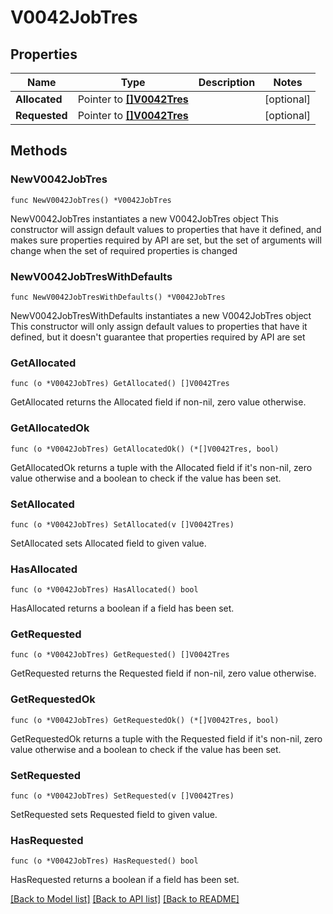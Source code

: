 # V0042JobTres

## Properties

Name | Type | Description | Notes
------------ | ------------- | ------------- | -------------
**Allocated** | Pointer to [**[]V0042Tres**](V0042Tres.md) |  | [optional] 
**Requested** | Pointer to [**[]V0042Tres**](V0042Tres.md) |  | [optional] 

## Methods

### NewV0042JobTres

`func NewV0042JobTres() *V0042JobTres`

NewV0042JobTres instantiates a new V0042JobTres object
This constructor will assign default values to properties that have it defined,
and makes sure properties required by API are set, but the set of arguments
will change when the set of required properties is changed

### NewV0042JobTresWithDefaults

`func NewV0042JobTresWithDefaults() *V0042JobTres`

NewV0042JobTresWithDefaults instantiates a new V0042JobTres object
This constructor will only assign default values to properties that have it defined,
but it doesn't guarantee that properties required by API are set

### GetAllocated

`func (o *V0042JobTres) GetAllocated() []V0042Tres`

GetAllocated returns the Allocated field if non-nil, zero value otherwise.

### GetAllocatedOk

`func (o *V0042JobTres) GetAllocatedOk() (*[]V0042Tres, bool)`

GetAllocatedOk returns a tuple with the Allocated field if it's non-nil, zero value otherwise
and a boolean to check if the value has been set.

### SetAllocated

`func (o *V0042JobTres) SetAllocated(v []V0042Tres)`

SetAllocated sets Allocated field to given value.

### HasAllocated

`func (o *V0042JobTres) HasAllocated() bool`

HasAllocated returns a boolean if a field has been set.

### GetRequested

`func (o *V0042JobTres) GetRequested() []V0042Tres`

GetRequested returns the Requested field if non-nil, zero value otherwise.

### GetRequestedOk

`func (o *V0042JobTres) GetRequestedOk() (*[]V0042Tres, bool)`

GetRequestedOk returns a tuple with the Requested field if it's non-nil, zero value otherwise
and a boolean to check if the value has been set.

### SetRequested

`func (o *V0042JobTres) SetRequested(v []V0042Tres)`

SetRequested sets Requested field to given value.

### HasRequested

`func (o *V0042JobTres) HasRequested() bool`

HasRequested returns a boolean if a field has been set.


[[Back to Model list]](../README.md#documentation-for-models) [[Back to API list]](../README.md#documentation-for-api-endpoints) [[Back to README]](../README.md)


